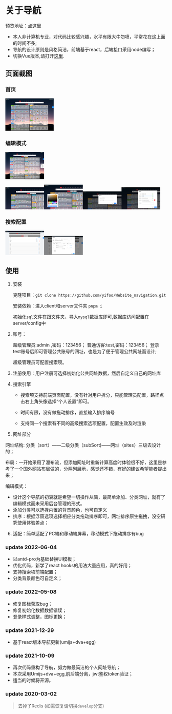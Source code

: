 # 关于导航

预览地址：[点这里](https://www.haohome.top/)



- 本人非计算机专业，对代码比较感兴趣，水平有限大牛勿喷，平常花在这上面的时间不多;
- 导航的设计原则是风格简洁，前端基于react，后端接口采用node编写；
- 切换Vue版本,请打开[这里](https://github.com/yifoo/Website_navigation/tags).
## 页面截图

### 首页

<img src="./screenshot/home-2022-06-03-23_51_50.png" alt="home-2022-06-03-23_51_50" style="width:30%;" />

### 编辑模式

<img src="./screenshot/home-edit-2022-06-03-23_51_50.png" alt="home-edit-2022-06-03-23_51_50" style="width:24%;" />

<img src="screenshot/sort-edit.png" alt="sort-edit" style="width:24%;" /><img src="screenshot/home-edit.png" alt="home-edit" style="width:24%;" /><img src="screenshot/subSort-edit.png" alt="subSort-edit" style="width:24%;" /><img src="screenshot/site-edit2022-06-04 00.02.05.png" alt="site-edit2022-06-04 00.02.05" style="width:24%;" />

### 搜索配置

<img src="screenshot/setting-search-2022-06-03-23_57_22.png" alt="setting-search-2022-06-03-23_57_22" style="width:24%;" /><img src="screenshot/setting-search-2022-06-03-23_57_00.png" alt="setting-search-2022-06-03-23_57_00" style="width:24%;" />

## 使用


1. 安装

   克隆项目：`git clone https://github.com/yifoo/Website_navigation.git`

   安装依赖：进入client和server文件夹 `pnpm i`

   初始化`sql`文件在跟文件夹，导入`mysql`数据库即可,数据库访问配置在server/config中

2. 账号：

   超级管理员:admin ,密码：123456；
   普通访客:test,密码：123456；
   登录test账号后即可管理公共账号的网址，也是为了便于管理公共网址而设计;

   超级管理员可配置搜索项。

3. 注册使用：用户注册可选择初始化公共网址数据，然后自定义自己的网址库

4. 搜索引擎

   - 搜索项支持前端页面配置，没有针对用户拆分，只能管理员配置，路径点击右上角头像选择“个人设置”即可。

   - 时间有限，没有做拖动排序，直接输入排序编号
   - 支持同一个搜索有不同的高级搜索选项配置，配置生效及时渲染

5. 网址部分

  网址结构:  分类（sort）——二级分类（subSort)——网址（sites）三级去设计的；

  布局：一开始采用了瀑布流，但添加网址时重新计算高度时体验很不好，这里是参考了一个国外网站布局做的，分两列展示，感觉还不错，有好的建议希望能者提出来；

  编辑模式：

  - 设计这个导航的初衷就是希望一切操作从简，最简单添加、分类网址，就有了编辑模式而未采用后台管理的形式。
  - 添加分类可以选择内置的背景颜色，也可自定义
  - 排序：根据浮窗选项选择相应分类拖动排序即可，网址排序原生拖拽，没空研究使用体验差点；

6. 适配：简单适配了PC端和移动端屏幕，移动模式下拖动排序有bug


### update 2022-06-04
- 以antd-pro为基础替换UI模板；
- 优化代码，新学了react hooks的用法大量应用，真的好用；
- 支持搜索项前端配置；
- 分类背景颜色可自定义；
### update 2022-05-08
- 修复图标获取bug；
- 修复初始化数据数据错误；
- 登录样式调整，图标更换；
### update 2021-12-29
- 基于react版本导航更新(umijs+dva+egg)
### update 2021-10-09
- 再次代码重构了导航，努力做最简洁的个人网址导航；
- 本次采用Umijs+dva+egg,前后端分离，jwt鉴权token验证；
- 适当的时候将开源。


### update 2020-03-02
> 去掉了Redis (如需恢复请切换`develop`分支)

